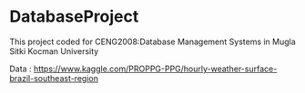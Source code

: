 # DatabaseProject
This project coded for CENG2008:Database Management Systems in Mugla Sitki Kocman University

Data : https://www.kaggle.com/PROPPG-PPG/hourly-weather-surface-brazil-southeast-region
